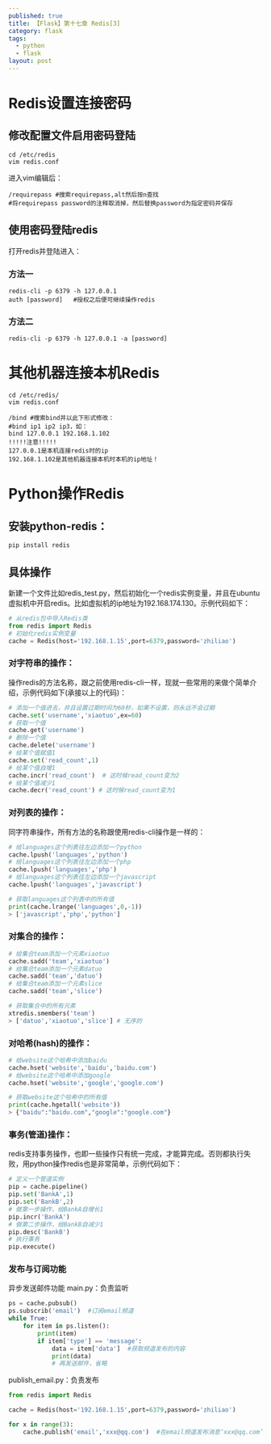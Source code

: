 ```yaml
---
published: true
title: 【Flask】第十七章 Redis[3]
category: flask
tags:
  - python
  - flask
layout: post
---
```

# Redis设置连接密码
## 修改配置文件启用密码登陆
```shell
cd /etc/redis
vim redis.conf
```
进入vim编辑后：
```shell
/requirepass #搜索requirepass,alt然后按n查找
#将requirepass password的注释取消掉，然后替换password为指定密码并保存
```
## 使用密码登陆redis
打开redis并登陆进入：

### 方法一
```shell
redis-cli -p 6379 -h 127.0.0.1
auth [password]   #授权之后便可继续操作redis
```
### 方法二
```shell
redis-cli -p 6379 -h 127.0.0.1 -a [password]
```

# 其他机器连接本机Redis
```shell
cd /etc/redis/
vim redis.conf
```

```shell
/bind #搜索bind并以此下形式修改：
#bind ip1 ip2 ip3，如：
bind 127.0.0.1 192.168.1.102
!!!!!注意!!!!!
127.0.0.1是本机连接redis时的ip
192.168.1.102是其他机器连接本机时本机的ip地址！
```

# Python操作Redis
## 安装python-redis：
`pip install redis`
## 具体操作
新建一个文件比如redis_test.py，然后初始化一个redis实例变量，并且在ubuntu虚拟机中开启redis。比如虚拟机的ip地址为192.168.174.130。示例代码如下：
```py
# 从redis包中导入Redis类
from redis import Redis
# 初始化redis实例变量
cache = Redis(host='192.168.1.15',port=6379,password='zhiliao')
```
### 对字符串的操作：
操作redis的方法名称，跟之前使用redis-cli一样，现就一些常用的来做个简单介绍，示例代码如下(承接以上的代码)：
```py
# 添加一个值进去，并且设置过期时间为60秒，如果不设置，则永远不会过期
cache.set('username','xiaotuo',ex=60)
# 获取一个值
cache.get('username')
# 删除一个值
cache.delete('username')
# 给某个值赋值1
cache.set('read_count',1)
# 给某个值自增1
cache.incr('read_count')  # 这时候read_count变为2
# 给某个值减少1
cache.decr('read_count') # 这时候read_count变为1
```
### 对列表的操作：
同字符串操作，所有方法的名称跟使用redis-cli操作是一样的：
```py
# 给languages这个列表往左边添加一个python
cache.lpush('languages','python')
# 给languages这个列表往左边添加一个php
cache.lpush('languages','php')
# 给languages这个列表往左边添加一个javascript
cache.lpush('languages','javascript')

# 获取languages这个列表中的所有值
print(cache.lrange('languages',0,-1))
> ['javascript','php','python']
```

### 对集合的操作：
```py
# 给集合team添加一个元素xiaotuo
cache.sadd('team','xiaotuo')
# 给集合team添加一个元素datuo
cache.sadd('team','datuo')
# 给集合team添加一个元素slice
cache.sadd('team','slice')

# 获取集合中的所有元素
xtredis.smembers('team')
> ['datuo','xiaotuo','slice'] # 无序的
```

### 对哈希(hash)的操作：
```py
# 给website这个哈希中添加baidu
cache.hset('website','baidu','baidu.com')
# 给website这个哈希中添加google
cache.hset('website','google','google.com')

# 获取website这个哈希中的所有值
print(cache.hgetall('website'))
> {"baidu":"baidu.com","google":"google.com"}
```

### 事务(管道)操作：
redis支持事务操作，也即一些操作只有统一完成，才能算完成。否则都执行失败，用python操作redis也是非常简单，示例代码如下：
```py
# 定义一个管道实例
pip = cache.pipeline()
pip.set('BankA',1)
pip.set('BankB',2)
# 做第一步操作，给BankA自增长1
pip.incr('BankA')
# 做第二步操作，给BankB自减少1
pip.desc('BankB')
# 执行事务
pip.execute()
```

### 发布与订阅功能
异步发送邮件功能
main.py：负责监听
```py
ps = cache.pubsub()
ps.subscrib('email')  #订阅email频道
while True:
    for item in ps.listen():
        print(item)
        if item['type'] == 'message':
            data = item['data']  #获取频道发布的内容
            print(data)
            # 再发送邮件，省略
```
publish_email.py：负责发布
```py
from redis import Redis

cache = Redis(host='192.168.1.15',port=6379,password='zhiliao')

for x in range(3):
    cache.publish('email','xxx@qq.com')  #在email频道发布消息‘xxx@qq.com’
```
